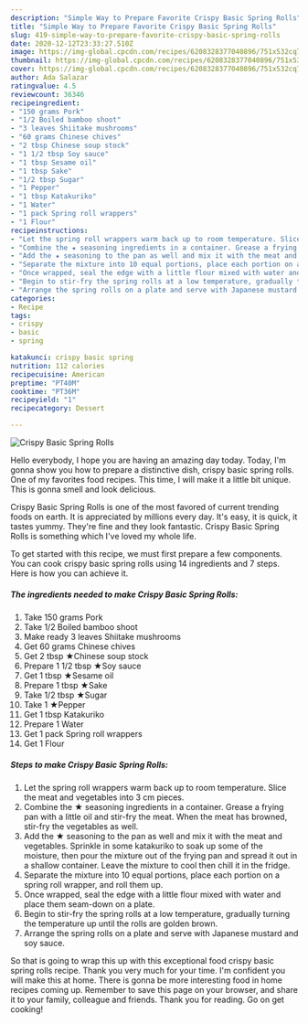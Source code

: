 ```yaml
---
description: "Simple Way to Prepare Favorite Crispy Basic Spring Rolls"
title: "Simple Way to Prepare Favorite Crispy Basic Spring Rolls"
slug: 419-simple-way-to-prepare-favorite-crispy-basic-spring-rolls
date: 2020-12-12T23:33:27.510Z
image: https://img-global.cpcdn.com/recipes/6208328377040896/751x532cq70/crispy-basic-spring-rolls-recipe-main-photo.jpg
thumbnail: https://img-global.cpcdn.com/recipes/6208328377040896/751x532cq70/crispy-basic-spring-rolls-recipe-main-photo.jpg
cover: https://img-global.cpcdn.com/recipes/6208328377040896/751x532cq70/crispy-basic-spring-rolls-recipe-main-photo.jpg
author: Ada Salazar
ratingvalue: 4.5
reviewcount: 36346
recipeingredient:
- "150 grams Pork"
- "1/2 Boiled bamboo shoot"
- "3 leaves Shiitake mushrooms"
- "60 grams Chinese chives"
- "2 tbsp Chinese soup stock"
- "1 1/2 tbsp Soy sauce"
- "1 tbsp Sesame oil"
- "1 tbsp Sake"
- "1/2 tbsp Sugar"
- "1 Pepper"
- "1 tbsp Katakuriko"
- "1 Water"
- "1 pack Spring roll wrappers"
- "1 Flour"
recipeinstructions:
- "Let the spring roll wrappers warm back up to room temperature. Slice the meat and vegetables into 3 cm pieces."
- "Combine the ★ seasoning ingredients in a container. Grease a frying pan with a little oil and stir-fry the meat. When the meat has browned, stir-fry the vegetables as well."
- "Add the ★ seasoning to the pan as well and mix it with the meat and vegetables. Sprinkle in some katakuriko to soak up some of the moisture, then pour the mixture out of the frying pan and spread it out in a shallow container. Leave the mixture to cool then chill it in the fridge."
- "Separate the mixture into 10 equal portions, place each portion on a spring roll wrapper, and roll them up."
- "Once wrapped, seal the edge with a little flour mixed with water and place them seam-down on a plate."
- "Begin to stir-fry the spring rolls at a low temperature, gradually turning the temperature up until the rolls are golden brown."
- "Arrange the spring rolls on a plate and serve with Japanese mustard and soy sauce."
categories:
- Recipe
tags:
- crispy
- basic
- spring

katakunci: crispy basic spring 
nutrition: 112 calories
recipecuisine: American
preptime: "PT40M"
cooktime: "PT36M"
recipeyield: "1"
recipecategory: Dessert

---
```



![Crispy Basic Spring Rolls](https://img-global.cpcdn.com/recipes/6208328377040896/751x532cq70/crispy-basic-spring-rolls-recipe-main-photo.jpg)

Hello everybody, I hope you are having an amazing day today. Today, I'm gonna show you how to prepare a distinctive dish, crispy basic spring rolls. One of my favorites food recipes. This time, I will make it a little bit unique. This is gonna smell and look delicious.



Crispy Basic Spring Rolls is one of the most favored of current trending foods on earth. It is appreciated by millions every day. It's easy, it is quick, it tastes yummy. They're fine and they look fantastic. Crispy Basic Spring Rolls is something which I've loved my whole life.


To get started with this recipe, we must first prepare a few components. You can cook crispy basic spring rolls using 14 ingredients and 7 steps. Here is how you can achieve it.

<!--inarticleads1-->

##### The ingredients needed to make Crispy Basic Spring Rolls:

1. Take 150 grams Pork
1. Take 1/2 Boiled bamboo shoot
1. Make ready 3 leaves Shiitake mushrooms
1. Get 60 grams Chinese chives
1. Get 2 tbsp ★Chinese soup stock
1. Prepare 1 1/2 tbsp ★Soy sauce
1. Get 1 tbsp ★Sesame oil
1. Prepare 1 tbsp ★Sake
1. Take 1/2 tbsp ★Sugar
1. Take 1 ★Pepper
1. Get 1 tbsp Katakuriko
1. Prepare 1 Water
1. Get 1 pack Spring roll wrappers
1. Get 1 Flour




<!--inarticleads2-->

##### Steps to make Crispy Basic Spring Rolls:

1. Let the spring roll wrappers warm back up to room temperature. Slice the meat and vegetables into 3 cm pieces.
1. Combine the ★ seasoning ingredients in a container. Grease a frying pan with a little oil and stir-fry the meat. When the meat has browned, stir-fry the vegetables as well.
1. Add the ★ seasoning to the pan as well and mix it with the meat and vegetables. Sprinkle in some katakuriko to soak up some of the moisture, then pour the mixture out of the frying pan and spread it out in a shallow container. Leave the mixture to cool then chill it in the fridge.
1. Separate the mixture into 10 equal portions, place each portion on a spring roll wrapper, and roll them up.
1. Once wrapped, seal the edge with a little flour mixed with water and place them seam-down on a plate.
1. Begin to stir-fry the spring rolls at a low temperature, gradually turning the temperature up until the rolls are golden brown.
1. Arrange the spring rolls on a plate and serve with Japanese mustard and soy sauce.




So that is going to wrap this up with this exceptional food crispy basic spring rolls recipe. Thank you very much for your time. I'm confident you will make this at home. There is gonna be more interesting food in home recipes coming up. Remember to save this page on your browser, and share it to your family, colleague and friends. Thank you for reading. Go on get cooking!
